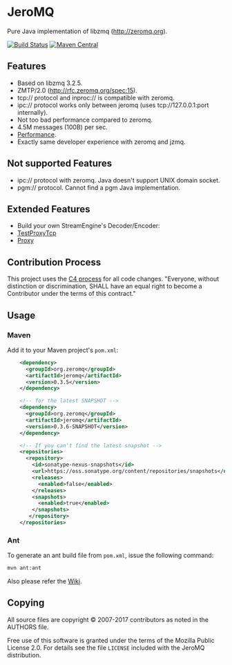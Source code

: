 # JeroMQ

Pure Java implementation of libzmq (http://zeromq.org).

[![Build Status](https://travis-ci.org/zeromq/jeromq.png)](https://travis-ci.org/zeromq/jeromq)
[![Maven Central](https://img.shields.io/maven-central/v/org.zeromq/jeromq.svg)](https://maven-badges.herokuapp.com/maven-central/org.zeromq/jeromq)

## Features

* Based on libzmq 3.2.5.
* ZMTP/2.0 (http://rfc.zeromq.org/spec:15).
* tcp:// protocol and inproc:// is compatible with zeromq.
* ipc:// protocol works only between jeromq (uses tcp://127.0.0.1:port internally).
* Not too bad performance compared to zeromq.
 * 4.5M messages (100B) per sec.
 * [Performance](https://github.com/zeromq/jeromq/wiki/Performance).
* Exactly same developer experience with zeromq and jzmq.

## Not supported Features

* ipc:// protocol with zeromq. Java doesn't support UNIX domain socket.
* pgm:// protocol. Cannot find a pgm Java implementation.

## Extended Features

* Build your own StreamEngine's Decoder/Encoder:
 * [TestProxyTcp](https://github.com/zeromq/jeromq/blob/master/src/test/java/zmq/TestProxyTcp.java)
 * [Proxy](https://github.com/zeromq/jeromq/blob/master/src/main/java/org/jeromq/codec/Proxy.java)

## Contribution Process

This project uses the [C4 process](http://rfc.zeromq.org/spec:16) for all code changes. "Everyone, without distinction or discrimination, SHALL have an equal right to become a Contributor under the terms of this contract."

## Usage

### Maven

Add it to your Maven project's `pom.xml`:

```xml
    <dependency>
      <groupId>org.zeromq</groupId>
      <artifactId>jeromq</artifactId>
      <version>0.3.5</version>
    </dependency>

    <!-- for the latest SNAPSHOT -->
    <dependency>
      <groupId>org.zeromq</groupId>
      <artifactId>jeromq</artifactId>
      <version>0.3.6-SNAPSHOT</version>
    </dependency>

    <!-- If you can't find the latest snapshot -->
    <repositories>
      <repository>
        <id>sonatype-nexus-snapshots</id>
        <url>https://oss.sonatype.org/content/repositories/snapshots</url>
        <releases>
          <enabled>false</enabled>
        </releases>
        <snapshots>
          <enabled>true</enabled>
        </snapshots>
       </repository>
    </repositories>
```

### Ant

To generate an ant build file from `pom.xml`, issue the following command:

```bash
mvn ant:ant
```

Also please refer the [Wiki](https://github.com/zeromq/jeromq/wiki).

## Copying

All source files are copyright © 2007-2017 contributors as noted in the AUTHORS file.

Free use of this software is granted under the terms of the Mozilla Public License 2.0. For details see the file `LICENSE` included with the JeroMQ distribution.
